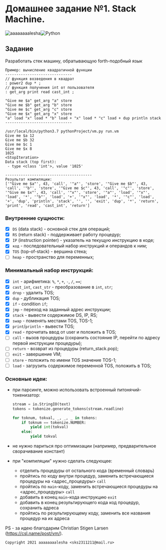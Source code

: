 # Домашнее задание №1. Stack Machine.

<img alt="aaaaaaaalesha" src="https://img.shields.io/badge/aaaaaaaalesha-2CA5E0?style=for-the-badge&logo=telegram&logoColor=white"/><img alt="Python" src="https://img.shields.io/badge/python%20-%2314354C.svg?&style=for-the-badge&logo=python&logoColor=white"/>

## Задание

Разработать стек машину, обратывающую forth-подобный язык

```
Пример: вычисление квадратичной функции  
------------------------------
// функция возведения в квадрат
: power2 dup * ;
// функция получения int от пользователя
: get_arg print read cast_int ;

"Give me $a" get_arg "a" store
"Give me $b" get_arg "b" store
"Give me $c" get_arg "c" store
"Give me $x" get_arg "x" store
"a" load "x" load * "b" load + "x" load * "c" load + dup println stack
------------------------------

/usr/local/bin/python3.7 pythonProject/vm.py run.vm
Give me $a 12
Give me $b 32
Give me $c 1
Give me $x 8
1025
<StopIteration>
Data stack (top first):
 - type <class 'int'>, value '1025'

---------------------------------------
Результат компиляции:
['"Give me $a"', 43, 'call', '"a"', 'store', '"Give me $b"', 43, 'call', '"b"', 'store', '"Give me $c"', 43, 'call', '"c"', 'store', '"Give me $x"', 43, 'call', '"x"', 'store', '"a"', 'load', '"x"', 'load', '*', '"b"', 'load', '+', '"x"', 'load', '*', '"c"', 'load', '+', 'dup', 'println', 'stack', '', '', 'exit', 'dup', '*', 'return', 'print', 'read', 'cast_int', 'return']

```

### Внутренние сущности:

-[x] `DS` (data stack) - основной стек для операций;
-[x] `RS` (return stack) - поддерживает работу процедур;
-[x] `IP` (instruction pointer) - указатель на текущую инструкцию в коде;
-[x] `код` - последовательный набор инструкций и операндов к ним;
-[x] `TOS` (top-of-stack) - вершина стека;
-[ ] `heap` - пространство для переменных;

### Минимальный набор инструкций:

-[x] `int` - арифметика: `%`, `*`, `+`, `-`, `/`, `==`;
-[x] `cast_int`, `cast_str` - преобразование в `int`, `str`;
-[x] `drop` - удалить TOS;
-[x] `dup` - дубликация TOS;
-[x] `if` -  condition `if`;
-[x] `jmp` - переход на заданный адрес инструкции;
-[x] `stack` - вывести содержимое DS, IP, RS;
-[x] `swap` - поменять местами TOS, TOS-1;
-[x] `print`/`println` - вывести TOS;
-[x] `read` - прочитать ввод от user и положить в TOS;
-[ ] `call` - вызов процедуры (сохранить состояние IP, перейти по адресу первой инструкции процедуры);
-[ ] `return` - возврат из процедуры (return_stack.pop);
-[ ] `exit` - завершение VM;
-[ ] `store` - положить по имени TOS значение TOS-1;
-[ ] `load` - загрузить содержимое переменной TOS, положить в TOS;

### Основные идеи:

* при парсинге, можно использовать встроенный питонячий-токенизатор:
  ```python
  stream = io.StringIO(text)
  tokens = tokenize.generate_tokens(stream.readline)

  for toknum, tokval, _, _, _ in tokens:
      if toknum == tokenize.NUMBER:
          yield int(tokval)
      else:
          yield tokval
  ``` 

* не нужно париться про оптимизации (например, предварительное сворачивание констант)
* при "компиляции" нужно сделать следующее:
    * отделить процедуры от остального кода (временный словарь)
    * пройтись по коду внутри процедур, заменить встречающиеся процедуры на <адрес_процедуры> `call`
    * пройтись по `main`-коду, заменить встречающиеся процедуры на <адрес_процедуры> `call`
    * добавить в конец `main`-кода инструкцию `exit`
    * добавить в конец результирующего кода код процедур, сохранить адреса
    * пройтись по результирующему коду, заменить все названия процедур на их адреса

PS - за идею благодарим Christian Stigen Larsen (https://csl.name/post/vm/).

`Copyright 2021 aaaaaaaalesha <sks2311211@mail.ru>`

